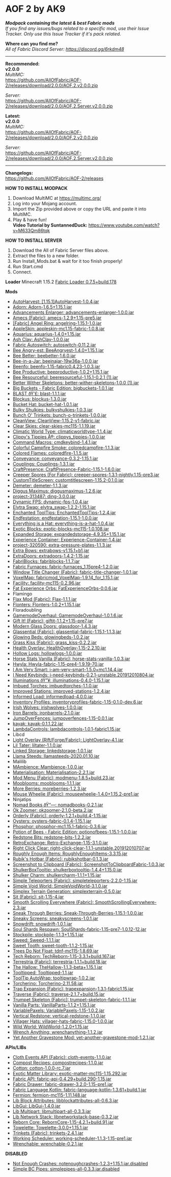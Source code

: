 # AOF 2 by AK9	
***Modpack containing the latest &amp; best Fabric mods*** \
*If you find any issues/bugs related to a specific mod, use their Issue Tracker. Only use this Issue Tracker if it's pack related.* 

**Where can you find me?** \
*All of Fabric Discord Server: https://discord.gg/6rkdm48*	

----------------------------------------------------------------------------------------------------------------------------------------
**Recommended:**  
**v2.0.0**  
*MultiMC:*  
https://github.com/AllOfFabric/AOF-2/releases/download/2.0.0/AOF.2.v2.0.0.zip
  
*Server:*  
https://github.com/AllOfFabric/AOF-2/releases/download/2.0.0/AOF.2.Server.v2.0.0.zip
  
  
**Latest:**  
**v2.0.0**  
*MultiMC:*  
https://github.com/AllOfFabric/AOF-2/releases/download/2.0.0/AOF.2.v2.0.0.zip
  
*Server:*  
https://github.com/AllOfFabric/AOF-2/releases/download/2.0.0/AOF.2.Server.v2.0.0.zip

----------------------------------------------------------------------------------------------------------------------------------------

**Changelogs:**  
https://github.com/AllOfFabric/AOF-2/releases	


**HOW TO INSTALL MODPACK**	
1. Download MultiMC at https://multimc.org/	
2. Log into your Mojang account.	
3. Import the Zip provided above or copy the URL and paste it into MultiMC.	
4. Play & have fun!  
**Video Tutorial by SuntannedDuck:**
https://www.youtube.com/watch?v=M633Qm86tqk	

**HOW TO INSTALL SERVER**	
1. Download the All of Fabric Server files above.	
2. Extract the files to a new folder.	
3. Run Install_Mods.bat & wait for it too finish properly!
4. Run Start.cmd
5. Connect.

**Loader**
Minecraft 1.15.2
[Fabric Loader 0.7.5+build.178](https://fabricmc.net)

**Mods**
- [AutoHarvest: [1.15.1]AutoHarvest-1.0.4.jar](https://www.curseforge.com/minecraft/mc-mods/autoharvest)
- [Adorn: Adorn-1.6.5+1.15.1.jar](https://www.curseforge.com/minecraft/mc-mods/adorn)
- [Advancements Enlarger: advancements-enlarger-1.0.0.jar](https://www.curseforge.com/minecraft/mc-mods/advancements-enlarger)
- [Amecs (Fabric): amecs-1.2.9+1.15-pre5.jar](https://www.curseforge.com/minecraft/mc-mods/amecs)
- [[Fabric] Angel Ring: angelring-1.15.1-1.0.jar](https://www.curseforge.com/minecraft/mc-mods/angelringfabric)
- [AppleSkin: appleskin-mc1.15-fabric-1.0.8.jar](https://www.curseforge.com/minecraft/mc-mods/appleskin)
- [Aquarius: aquarius-1.4.0+1.15.jar](https://www.curseforge.com/minecraft/mc-mods/aquarius)
- [Ash Clay: AshClay-1.0.0.jar](https://www.curseforge.com/minecraft/mc-mods/ash-clay)
- [Fabric Autoswitch: autoswitch-0.11.2.jar](https://www.curseforge.com/minecraft/mc-mods/fabric-autoswitch)
- [Bee Angry-est: BeeAngryest-1.4.0+1.15.1.jar](https://www.curseforge.com/minecraft/mc-mods/bee-angry-est)
- [Bee Better: beebetter-1.6.0.jar](https://www.curseforge.com/minecraft/mc-mods/bee-better)
- [Bee-in-a-Jar: beeinajar-19w36a-1.0.0.jar](https://www.curseforge.com/minecraft/mc-mods/bee-in-a-jar)
- [Beenfo: beenfo-1.15-fabric0.4.23-1.0.3.jar](https://www.curseforge.com/minecraft/mc-mods/beenfo)
- [Bee Productive: beeproductive-1.0.2+1.15.1.jar](https://www.curseforge.com/minecraft/mc-mods/bee-productive)
- [Bee Resourceful: beeresourceful-1.15.1-0.2.1 (1).jar](https://www.curseforge.com/minecraft/mc-mods/bee-resourceful)
- [Better Wither Skeletons: better-wither-skeletons-1.0.0 (1).jar](https://www.curseforge.com/minecraft/mc-mods/better-wither-skeletons)
- [Big Buckets - Fabric Edition: bigbuckets-1.0.1.jar](https://www.curseforge.com/minecraft/mc-mods/bigbuckets-fabric)
- [BLAST ðŸ’£: blast-1.1.1.jar](https://www.curseforge.com/minecraft/mc-mods/blast)
- [Blockus: blockus-1.3.0.jar](https://www.curseforge.com/minecraft/mc-mods/blockus)
- [Bucket Hat: bucket-hat-1.0.1.jar](https://www.curseforge.com/minecraft/mc-mods/bucket-hat)
- [Bulky Shulkies: bulkyshulkies-1.0.3.jar](https://www.curseforge.com/minecraft/mc-mods/bulky-shulkies)
- [Bunch O' Trinkets: bunch-o-trinkets-1.0.0.jar](https://www.curseforge.com/minecraft/mc-mods/bunch-o-trinkets)
- [CleanView: CleanView-1.15.2-v1-fabric.jar](https://www.curseforge.com/minecraft/mc-mods/cleanview)
- [Clear Skies: clear-skies-mc115-1.1.19.jar](https://www.curseforge.com/minecraft/mc-mods/clear-skies)
- [Climatic World Type: climaticworldtype-1.1.4.jar](https://www.curseforge.com/minecraft/mc-mods/climatic-world-type)
- [Clippy's Tippies Â®: clippys_tippies-1.0.0.jar](https://www.curseforge.com/minecraft/mc-mods/clippys-tippies)
- [Command Macros: cmdkeybind-1.4.1.jar](https://www.curseforge.com/minecraft/mc-mods/command-macros)
- [Colorful Campfire Smoke: coloredcampfire-1.1.3.jar](https://www.curseforge.com/minecraft/mc-mods/colorful-campfire-smoke)
- [Colored Flames: coloredfire-1.1.5.jar](https://www.curseforge.com/minecraft/mc-mods/colored-flames)
- [Conveyance: conveyance-0.3.2-1.15.1.jar](https://www.curseforge.com/minecraft/mc-mods/conveyance)
- [Couplings: Couplings-1.3.1.jar](https://www.curseforge.com/minecraft/mc-mods/couplings)
- [CraftPresence: CraftPresence-Fabric-1.15.1-1.6.0.jar](https://www.curseforge.com/minecraft/mc-mods/craftpresence)
- [Creeper Spores (For Fabric): creeper-spores-1.3.1-nightly.1.15-pre3.jar](https://www.curseforge.com/minecraft/mc-mods/creeper-spores)
- [CustomTitleScreen: customtitlescreen-1.15.2-0.1.0.jar](https://www.curseforge.com/minecraft/mc-mods/customtitlescreen)
- [Demeter: demeter-1.1.3.jar](https://www.curseforge.com/minecraft/mc-mods/demeter)
- [Diggus Maximus: diggusmaximus-1.2.6.jar](https://www.curseforge.com/minecraft/mc-mods/diggus-maximus)
- [project-313487: ding-3.0.0.jar](https://www.curseforge.com/minecraft/mc-mods/project-313487)
- [Dynamic FPS: dynamic-fps-1.0.4.jar](https://www.curseforge.com/minecraft/mc-mods/dynamic-fps)
- [Elytra Swap: elytra_swap-1.2.2-1.15.1.jar](https://www.curseforge.com/minecraft/mc-mods/elytra-swap)
- [Enchanted ToolTips: EnchantedToolTips-1.2.4.jar](https://www.curseforge.com/minecraft/mc-mods/enchanted-tooltips)
- [Endfestation: endfestation-1.15.1-1.0.0.jar](https://www.curseforge.com/minecraft/mc-mods/endfestation)
- [Everything is a Hat: everything-is-a-hat-1.0.4.jar](https://www.curseforge.com/minecraft/mc-mods/everything-is-a-hat)
- [Exotic Blocks: exotic-blocks-mc115-1.0.108.jar](https://www.curseforge.com/minecraft/mc-mods/exotic-blocks)
- [Expanded Storage: expandedstorage-4.9.35+1.15.1.jar](https://www.curseforge.com/minecraft/mc-mods/expanded-storage)
- [Experience Container: Experience-Container-1.4.jar](https://www.curseforge.com/minecraft/mc-mods/experience-container)
- [project-320590: extra-pressure-plates-1.1.3.jar](https://www.curseforge.com/minecraft/mc-mods/project-320590)
- [Extra Bows: extrabows-v1.15.1+b1.jar](https://www.curseforge.com/minecraft/mc-mods/extra-bows)
- [ExtraDoors: extradoors-1.4.2-1.15.jar](https://www.curseforge.com/minecraft/mc-mods/extradoors)
- [FabriBlocks: fabriblocks-1.1.7.jar](https://www.curseforge.com/minecraft/mc-mods/fabriblocks)
- [Fabric Furnaces: fabric-furnaces_1.15pre4-1.2.0.jar](https://www.curseforge.com/minecraft/mc-mods/fabric-furnaces)
- [Window Title Changer (Fabric): fabric-title-changer-1.0.1.jar](https://www.curseforge.com/minecraft/mc-mods/fabric-title-changer)
- [VoxelMap: fabricmod_VoxelMap-1.9.14_for_1.15.1.jar](https://www.curseforge.com/minecraft/mc-mods/voxelmap)
- [Facility: facility-mc115-0.2.96.jar](https://www.curseforge.com/minecraft/mc-mods/facility)
- [Fat Experience Orbs: FatExperienceOrbs-0.0.6.jar](https://www.curseforge.com/minecraft/mc-mods/fat-experience-orbs)
- Flamingo
- [Flax Mod (Fabric): Flax-1.1.1.jar](https://www.curseforge.com/minecraft/mc-mods/flax-mod-fabric)
- [Flonters: Flonters-1.0.2+1.15.1.jar](https://www.curseforge.com/minecraft/mc-mods/flonters)
- Floradoubling
- [GamemodeOverhaul: GamemodeOverhaul-1.0.1.6.jar](https://www.curseforge.com/minecraft/mc-mods/gamemodeoverhaul)
- [Gift It! (Fabric): giftit-1.1.2+1.15-pre7.jar](https://www.curseforge.com/minecraft/mc-mods/gift-it)
- [Modern Glass Doors: glassdoor-1.4.3.jar](https://www.curseforge.com/minecraft/mc-mods/modern-glass-doors)
- [Glassential (Fabric): glassential-fabric-1.15.1-1.1.3.jar](https://www.curseforge.com/minecraft/mc-mods/glassential-fabric)
- [Glowing Beds: glowingbeds-1.0.2.jar](https://www.curseforge.com/minecraft/mc-mods/glowing-beds)
- [Grass Kiss (Fabric): grass_kiss-0.2.2.jar](https://www.curseforge.com/minecraft/mc-mods/grass-kiss)
- [Health Overlay: HealthOverlay-1.15-2.2.10.jar](https://www.curseforge.com/minecraft/mc-mods/health-overlay)
- [Hollow Logs: hollowlogs-1.0.0.jar](https://www.curseforge.com/minecraft/mc-mods/hollow-logs)
- [Horse Stats Vanilla (Fabric): horse-stats-vanilla-1.0.3.jar](https://www.curseforge.com/minecraft/mc-mods/horsestatsvanilla)
- [Hwyla: Hwyla-fabric-1.15-pre4-1.9.19-70.jar](https://www.curseforge.com/minecraft/mc-mods/hwyla)
- [I Am Very Smart: i-am-very-smart-1.5.0+mc1.14.4.jar](https://www.curseforge.com/minecraft/mc-mods/i-am-very-smart)
- [I Need Keybinds: i-need-keybinds-0.2.1-unstable.201912010804.jar](https://www.curseforge.com/minecraft/mc-mods/i-need-keybinds)
- [Illuminations ðŸ”¥: illuminations-0.4.0-1.15.1.jar](https://www.curseforge.com/minecraft/mc-mods/illuminations)
- [Imbued Torches: imbuedtorches-1.1.0.jar](https://www.curseforge.com/minecraft/mc-mods/imbued-torches)
- [Improved Stations: improved-stations-1.2.4.jar](https://www.curseforge.com/minecraft/mc-mods/improved-stations)
- [Informed Load: informedload-4.0.0.jar](https://www.curseforge.com/minecraft/mc-mods/informed-load)
- [Inventory Profiles: inventoryprofiles-fabric-1.15-0.1.0-dev.6.jar](https://www.curseforge.com/minecraft/mc-mods/inventory-profiles)
- [Irish Wolves: irishwolves-1.0.0.jar](https://www.curseforge.com/minecraft/mc-mods/irish-wolves)
- [Iron Barrels: ironbarrels-2.1.0.jar](https://www.curseforge.com/minecraft/mc-mods/iron-barrels)
- [JumpOverFences: jumpoverfences-1.15-0.0.1.jar](https://www.curseforge.com/minecraft/mc-mods/jumpoverfences)
- [kayak: kayak-0.1.1.22.jar](https://www.curseforge.com/minecraft/mc-mods/kayak)
- [LambdaControls: lambdacontrols-1.0.1-fabric1.15.jar](https://www.curseforge.com/minecraft/mc-mods/lambdacontrols)
- Libcd
- [Light Overlay (Rift/Forge/Fabric): LightOverlay-4.1.jar](https://www.curseforge.com/minecraft/mc-mods/light-overlay)
- [Lil Tater: liltater-1.1.0.jar](https://www.curseforge.com/minecraft/mc-mods/lil-tater)
- [Linked Storage: linkedstorage-1.0.1.jar](https://www.curseforge.com/minecraft/mc-mods/linked-storage)
- [Llama Steeds: llamasteeds-2020.01.10.jar](https://www.curseforge.com/minecraft/mc-mods/llama-steeds)
- Malilib
- [MAmbience: Mambience-1.0.0.jar](https://www.curseforge.com/minecraft/mc-mods/mambience)
- [Materialisation: Materialisation-2.2.1.jar](https://www.curseforge.com/minecraft/mc-mods/materialisation)
- [Mod Menu (Fabric): modmenu-1.8.5+build.23.jar](https://www.curseforge.com/minecraft/mc-mods/modmenu)
- [Mooblooms: mooblooms-1.1.1.jar](https://www.curseforge.com/minecraft/mc-mods/mooblooms)
- [More Berries: moreberries-1.2.3.jar](https://www.curseforge.com/minecraft/mc-mods/more-berries)
- [Mouse Wheelie (Fabric): mousewheelie-1.4.0+1.15.2-pre1.jar](https://www.curseforge.com/minecraft/mc-mods/mouse-wheelie)
- Ninjatips
- [Nomad Books ðŸ“—: nomadbooks-0.2.1.jar](https://www.curseforge.com/minecraft/mc-mods/nomadbooks)
- [Ok Zoomer: okzoomer-2.1.0-beta.2.jar](https://www.curseforge.com/minecraft/mc-mods/ok-zoomer)
- [Orderly (Fabric): orderly-1.2.1+build.4-1.15.jar](https://www.curseforge.com/minecraft/mc-mods/orderly)
- [Oysters: oysters-fabric-0.1.4-1.15.1.jar](https://www.curseforge.com/minecraft/mc-mods/oysters)
- [Phosphor: phosphor-mc1.15.1-fabric-0.3.6.jar](https://www.curseforge.com/minecraft/mc-mods/phosphor)
- [Potion of Bees - Fabric Edition: potionofbees-1.15.1-1.0.0.jar](https://www.curseforge.com/minecraft/mc-mods/potion-of-bees-fabric)
- [Redstone Bits: redstone-bits-1.2.2.jar](https://www.curseforge.com/minecraft/mc-mods/redstone-bits)
- [RetroExchange: Retro-Exchange-1.15-3.1.0.jar](https://www.curseforge.com/minecraft/mc-mods/retroexchange)
- [Right Click Clear: right-click-clear-1.1.1-unstable.201912010707.jar](https://www.curseforge.com/minecraft/mc-mods/right-click-clear)
- [Roughly Enough Items: RoughlyEnoughItems-3.3.15.jar](https://www.curseforge.com/minecraft/mc-mods/roughly-enough-items)
- [Rubik's Hotbar (Fabric): rubikshotbar-0.1.3.jar](https://www.curseforge.com/minecraft/mc-mods/rubiks-hotbar)
- [Screenshot to Clipboard (Fabric): ScreenshotToClipboardFabric-1.0.3.jar](https://www.curseforge.com/minecraft/mc-mods/screenshot-to-clipboard-fabric)
- [ShulkerBoxTooltip: shulkerboxtooltip-1.4.4+1.15.0.jar](https://www.curseforge.com/minecraft/mc-mods/shulkerboxtooltip)
- [Shulker Charm: shulkercharm-1.1.1+1.15.jar](https://www.curseforge.com/minecraft/mc-mods/shulker-charm)
- [Simple Teleporters (Fabric): simpleteleporters-2.2.0-1.15.jar](https://www.curseforge.com/minecraft/mc-mods/simple-teleporters-fabric)
- [Simple Void World: SimpleVoidWorld-3.1.0.jar](https://www.curseforge.com/minecraft/mc-mods/simple-void-world)
- [Simplex Terrain Generation: simplexterrain-0.5.0.jar](https://www.curseforge.com/minecraft/mc-mods/simplex-terrain-generation)
- [Sit (Fabric): sit-1.15-4.jar](https://www.curseforge.com/minecraft/mc-mods/sit-fabric)
- [Smooth Scrolling Everywhere (Fabric): SmoothScrollingEverywhere-2.3.jar](https://www.curseforge.com/minecraft/mc-mods/smooth-scrolling-everywhere-fabric)
- [Sneak Through Berries: Sneak-Through-Berries-1.15.1-1.0.0.jar](https://www.curseforge.com/minecraft/mc-mods/sneak-through-berries-forge)
- [Sneaky Screens: sneakyscreens-1.0.1.jar](https://www.curseforge.com/minecraft/mc-mods/sneaky-screens)
- [Snowdrift: snowdrift-1.0.1.jar](https://www.curseforge.com/minecraft/mc-mods/snowdrift)
- [Soul Shards Respawn: SoulShards-fabric-1.15-pre7-1.0.12-12.jar](https://www.curseforge.com/minecraft/mc-mods/soul-shards-respawn)
- [Stockpile: stockpile-1.1.3+1.15.1.jar](https://www.curseforge.com/minecraft/mc-mods/stockpile)
- [Sweed: Sweed-1.1.1.jar](https://www.curseforge.com/minecraft/mc-mods/sweed)
- [Sweet Tooth: sweet-tooth-1.1.2-1.15.jar](https://www.curseforge.com/minecraft/mc-mods/sweet-tooth)
- [Trees Do Not Float: tdnf-mc115-1.8.69.jar](https://www.curseforge.com/minecraft/mc-mods/trees-do-not-float)
- [Tech Reborn: TechReborn-1.15-3.3.1+build.167.jar](https://www.curseforge.com/minecraft/mc-mods/techreborn)
- [Terrestria (Fabric): terrestria-1.1.1+build.18.jar](https://www.curseforge.com/minecraft/mc-mods/terrestria)
- [The Hallow: TheHallow-1.1.3-beta+1.15.1.jar](https://www.curseforge.com/minecraft/mc-mods/the-hallow)
- [Tooltipped: Tooltipped-1.1.jar](https://www.curseforge.com/minecraft/mc-mods/tooltipped)
- [ToolTip AutoWrap: tooltipwrap-1.0.2.jar](https://www.curseforge.com/minecraft/mc-mods/tooltip-autowrap)
- [Torcherino: Torcherino-2.11.58.jar](https://www.curseforge.com/minecraft/mc-mods/torcherino)
- [Trap Expansion  (Fabric): trapexpansion-1.3.1-fabric1.15.jar](https://www.curseforge.com/minecraft/mc-mods/trap-expansion-fabric)
- [Traverse (Fabric): traverse-2.1.7+build.15.jar](https://www.curseforge.com/minecraft/mc-mods/traverse)
- [Trumpet Skeleton (Fabric): trumpet-skeleton-fabric-1.1.1.jar](https://www.curseforge.com/minecraft/mc-mods/trumpet-skeleton-fabric)
- [Vanilla Parts: VanillaParts-1.1.2+1.15.1.jar](https://www.curseforge.com/minecraft/mc-mods/vanilla-parts)
- [VariablePaxels: VariablePaxels-1.15-1.0.2.jar](https://www.curseforge.com/minecraft/mc-mods/variablepaxels)
- [Vertical Redstone: vertical-redstone-1.1.0.jar](https://www.curseforge.com/minecraft/mc-mods/vertical-redstone)
- [Villager Hats: villager-hats-fabric-1.15.0-1.0.0.jar](https://www.curseforge.com/minecraft/mc-mods/villager-hats)
- [Wild World: WildWorld-1.2.0+1.15.jar](https://www.curseforge.com/minecraft/mc-mods/wild-world)
- [Wrench Anything: wrenchanything-1.1.2.jar](https://www.curseforge.com/minecraft/mc-mods/wrench-anything)
- [Yet Another Gravestone Mod: yet-another-gravestone-mod-1.2.1.jar](https://www.curseforge.com/minecraft/mc-mods/yet-another-gravestone-mod)

**APIs/LIBs**
- [Cloth Events API (Fabric): cloth-events-1.1.0.jar](https://www.curseforge.com/minecraft/mc-mods/cloth)
- [Compost Recipes: compostrecipes-1.1.0.jar](https://www.curseforge.com/minecraft/mc-mods/compost-recipes)
- [Cotton: cotton-1.0.0-rc.7.jar](https://www.curseforge.com/minecraft/mc-mods/cotton)
- [Exotic Matter Library: exotic-matter-mc115-1.15.292.jar](https://www.curseforge.com/minecraft/mc-mods/exotic-matter-library)
- [Fabric API: fabric-api-0.4.29+build.290-1.15.jar](https://www.curseforge.com/minecraft/mc-mods/fabric-api)
- [Fabric Drawer: fabric-drawer-3.2.0-1.15-pre1.jar](https://www.curseforge.com/minecraft/mc-mods/fabric-drawer)
- [Fabric Language Kotlin: fabric-language-kotlin-1.3.61+build.1.jar](https://www.curseforge.com/minecraft/mc-mods/fabric-language-kotlin)
- [Fermion: fermion-mc115-1.11.148.jar](https://www.curseforge.com/minecraft/mc-mods/fermion)
- [Lib Block Attributes: libblockattributes-all-0.6.3.jar](https://www.curseforge.com/minecraft/mc-mods/libblockattributes)
- [LibGui: LibGui-1.4.0.jar](https://www.curseforge.com/minecraft/mc-mods/libgui)
- [Lib Multipart: libmultipart-all-0.3.3.jar](https://www.curseforge.com/minecraft/mc-mods/lib-multipart)
- [Lib Network Stack: libnetworkstack-base-0.3.2.jar](https://www.curseforge.com/minecraft/mc-mods/lib-network-stack)
- [Reborn Core: RebornCore-1.15-4.2.1+build.91.jar](https://www.curseforge.com/minecraft/mc-mods/reborncore)
- [Towelette: Towelette-3.0.0+1.15.1.jar](https://www.curseforge.com/minecraft/mc-mods/towelette)
- [Trinkets (Fabric): trinkets-2.4.1.jar](https://www.curseforge.com/minecraft/mc-mods/trinkets-fabric)
- [Working Scheduler: working-scheduler-1.1.3-1.15-pre1.jar](https://www.curseforge.com/minecraft/mc-mods/working-scheduler)
- [Wrenchable: wrenchable-0.2.1.jar](https://www.curseforge.com/minecraft/mc-mods/wrenchable)

**DISABLED**
- [Not Enough Crashes: notenoughcrashes-1.2.3+1.15.1.jar.disabled](https://www.curseforge.com/minecraft/mc-mods/not-enough-crashes)
- [Simple BC Pipes: simplepipes-all-0.3.3.jar.disabled](https://www.curseforge.com/minecraft/mc-mods/simplepipes)
